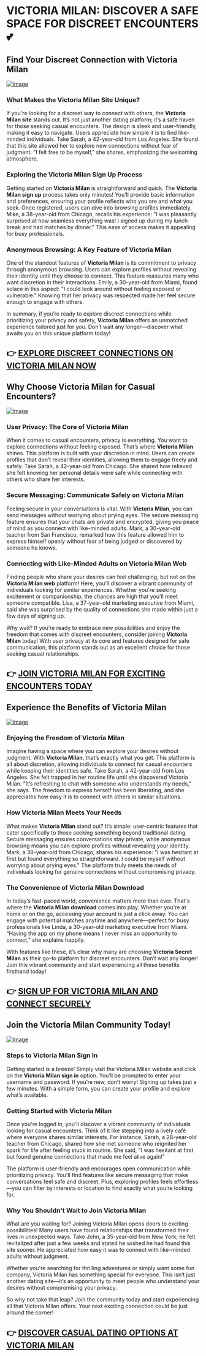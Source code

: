 # VICTORIA MILAN: DISCOVER A SAFE SPACE FOR DISCREET ENCOUNTERS 💕

## Find Your Discreet Connection with Victoria Milan
[![Image](None)](https://gchaffi.com/cizpVbFw)

### What Makes the **Victoria Milan Site** Unique?
If you're looking for a discreet way to connect with others, the **Victoria Milan site** stands out. It’s not just another dating platform; it’s a safe haven for those seeking casual encounters. The design is sleek and user-friendly, making it easy to navigate. Users appreciate how simple it is to find like-minded individuals. Take Sarah, a 42-year-old from Los Angeles. She found that this site allowed her to explore new connections without fear of judgment. "I felt free to be myself," she shares, emphasizing the welcoming atmosphere.

### Exploring the **Victoria Milan Sign Up** Process
Getting started on **Victoria Milan** is straightforward and quick. The **Victoria Milan sign up** process takes only minutes! You’ll provide basic information and preferences, ensuring your profile reflects who you are and what you seek. Once registered, users can dive into browsing profiles immediately. Mike, a 38-year-old from Chicago, recalls his experience: "I was pleasantly surprised at how seamless everything was! I signed up during my lunch break and had matches by dinner." This ease of access makes it appealing for busy professionals.

### Anonymous Browsing: A Key Feature of **Victoria Milan**
One of the standout features of **Victoria Milan** is its commitment to privacy through anonymous browsing. Users can explore profiles without revealing their identity until they choose to connect. This feature reassures many who want discretion in their interactions. Emily, a 30-year-old from Miami, found solace in this aspect: "I could look around without feeling exposed or vulnerable." Knowing that her privacy was respected made her feel secure enough to engage with others.

In summary, if you’re ready to explore discreet connections while prioritizing your privacy and safety, **Victoria Milan** offers an unmatched experience tailored just for you. Don’t wait any longer—discover what awaits you on this unique platform today!



## 👉 [EXPLORE DISCREET CONNECTIONS ON VICTORIA MILAN NOW](https://gchaffi.com/cizpVbFw)

## Why Choose Victoria Milan for Casual Encounters?

[![Image](None)](https://gchaffi.com/cizpVbFw)

### User Privacy: The Core of **Victoria Milan**
When it comes to casual encounters, privacy is everything. You want to explore connections without feeling exposed. That’s where **Victoria Milan** shines. This platform is built with your discretion in mind. Users can create profiles that don’t reveal their identities, allowing them to engage freely and safely. Take Sarah, a 42-year-old from Chicago. She shared how relieved she felt knowing her personal details were safe while connecting with others who share her interests.

### Secure Messaging: Communicate Safely on **Victoria Milan**
Feeling secure in your conversations is vital. With **Victoria Milan**, you can send messages without worrying about prying eyes. The secure messaging feature ensures that your chats are private and encrypted, giving you peace of mind as you connect with like-minded adults. Mark, a 30-year-old teacher from San Francisco, remarked how this feature allowed him to express himself openly without fear of being judged or discovered by someone he knows.

### Connecting with Like-Minded Adults on **Victoria Milan Web**
Finding people who share your desires can feel challenging, but not on the **Victoria Milan web** platform! Here, you’ll discover a vibrant community of individuals looking for similar experiences. Whether you're seeking excitement or companionship, the chances are high that you'll meet someone compatible. Lisa, a 37-year-old marketing executive from Miami, said she was surprised by the quality of connections she made within just a few days of signing up.

Why wait? If you’re ready to embrace new possibilities and enjoy the freedom that comes with discreet encounters, consider joining **Victoria Milan** today! With user privacy at its core and features designed for safe communication, this platform stands out as an excellent choice for those seeking casual relationships.



## 👉 [JOIN VICTORIA MILAN FOR EXCITING ENCOUNTERS TODAY](https://gchaffi.com/cizpVbFw)

## Experience the Benefits of Victoria Milan

[![Image](None)](https://gchaffi.com/cizpVbFw)

### Enjoying the Freedom of **Victoria Milan**
Imagine having a space where you can explore your desires without judgment. With **Victoria Milan**, that’s exactly what you get. This platform is all about discretion, allowing individuals to connect for casual encounters while keeping their identities safe. Take Sarah, a 42-year-old from Los Angeles. She felt trapped in her routine life until she discovered Victoria Milan. "It’s refreshing to chat with someone who understands my needs," she says. The freedom to express herself has been liberating, and she appreciates how easy it is to connect with others in similar situations.

### How **Victoria Milan** Meets Your Needs
What makes **Victoria Milan** stand out? It’s simple: user-centric features that cater specifically to those seeking something beyond traditional dating. Secure messaging ensures conversations stay private, while anonymous browsing means you can explore profiles without revealing your identity. Mark, a 38-year-old from Chicago, shares his experience: "I was hesitant at first but found everything so straightforward. I could be myself without worrying about prying eyes." The platform truly meets the needs of individuals looking for genuine connections without compromising privacy.

### The Convenience of **Victoria Milan Download**
In today’s fast-paced world, convenience matters more than ever. That's where the **Victoria Milan download** comes into play. Whether you're at home or on the go, accessing your account is just a click away. You can engage with potential matches anytime and anywhere—perfect for busy professionals like Linda, a 30-year-old marketing executive from Miami. "Having the app on my phone means I never miss an opportunity to connect," she explains happily.

With features like these, it’s clear why many are choosing **Victoria Secret Milan** as their go-to platform for discreet encounters. Don’t wait any longer! Join this vibrant community and start experiencing all these benefits firsthand today!



## 👉 [SIGN UP FOR VICTORIA MILAN AND CONNECT SECURELY](https://gchaffi.com/cizpVbFw)

## Join the Victoria Milan Community Today!

[![Image](None)](https://gchaffi.com/cizpVbFw)

### Steps to **Victoria Milan Sign In**
Getting started is a breeze! Simply visit the Victoria Milan website and click on the **Victoria Milan sign in** option. You’ll be prompted to enter your username and password. If you’re new, don’t worry! Signing up takes just a few minutes. With a simple form, you can create your profile and explore what’s available.

### Getting Started with **Victoria Milan**
Once you're logged in, you'll discover a vibrant community of individuals looking for casual encounters. Think of it like stepping into a lively café where everyone shares similar interests. For instance, Sarah, a 28-year-old teacher from Chicago, shared how she met someone who reignited her spark for life after feeling stuck in routine. She said, "I was hesitant at first but found genuine connections that made me feel alive again!" 

The platform is user-friendly and encourages open communication while prioritizing privacy. You'll find features like secure messaging that make conversations feel safe and discreet. Plus, exploring profiles feels effortless—you can filter by interests or location to find exactly what you’re looking for.

### Why You Shouldn't Wait to Join **Victoria Milan**
What are you waiting for? Joining Victoria Milan opens doors to exciting possibilities! Many users have found relationships that transformed their lives in unexpected ways. Take John, a 35-year-old from New York; he felt revitalized after just a few weeks and stated he wished he had found this site sooner. He appreciated how easy it was to connect with like-minded adults without judgment.

Whether you're searching for thrilling adventures or simply want some fun company, Victoria Milan has something special for everyone. This isn’t just another dating site—it’s an opportunity to meet people who understand your desires without compromising your privacy.

So why not take that leap? Join the community today and start experiencing all that Victoria Milan offers. Your next exciting connection could be just around the corner!



## 👉 [DISCOVER CASUAL DATING OPTIONS AT VICTORIA MILAN](https://gchaffi.com/cizpVbFw)